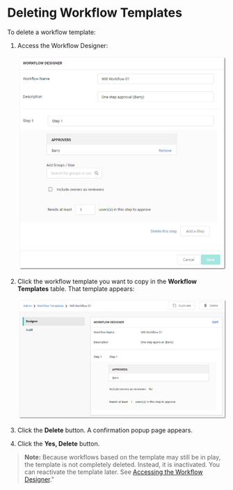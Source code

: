 [title]: # (Deleting Workflow Templates)
[tags]: # (Workflow)
[priority]: # (50)

# Deleting Workflow Templates

To delete a workflow template:

1. Access the Workflow Designer:

   ![1556292541864](images/1556292541864.png)

1. Click the workflow template you want to copy in the **Workflow Templates** table. That template appears:

   ![1556292665126](images/1556292665126.png)

1. Click the **Delete** button. A confirmation popup page appears.

1. Click the **Yes, Delete** button.

> **Note:** Because workflows based on the template may still be in play, the template is not completely deleted. Instead, it is inactivated. You can reactivate the template later. See [Accessing the Workflow Designer](../accessing-the-workflow-designer/index.md)."
